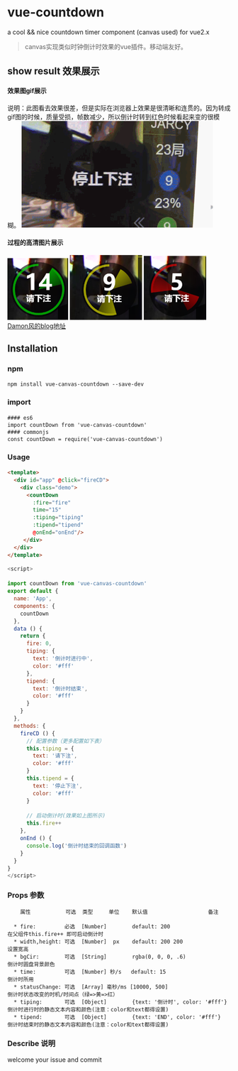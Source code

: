 # vue-countdown
a cool &amp;&amp; nice  countdown timer component (canvas used) for vue2.x

> canvas实现类似时钟倒计时效果的vue插件。移动端友好。

## show result 效果展示

#### 效果图gif展示
  说明：此图看去效果很差，但是实际在浏览器上效果是很清晰和连贯的。因为转成gif图的时候，质量受损，帧数减少，所以倒计时转到红色时候看起来变的很模糊。
![Damon风](https://github.com/Damon0820/vue-countdown/blob/master/static/img/show1.gif "Damon风")
#### 过程的高清图片展示
![Damon风](https://github.com/Damon0820/vue-countdown/blob/master/static/img/countdown-1.png "Damon风") ![Damon风](https://github.com/Damon0820/vue-countdown/blob/master/static/img/countdown-2.png "Damon风") ![Damon风](https://github.com/Damon0820/vue-countdown/blob/master/static/img/countdown-3.png "Damon风")
</br>[Damon风的blog地址](https://www.cnblogs.com/damonFeng/)

## Installation

### npm
```
npm install vue-canvas-countdown --save-dev
````

### import
````
#### es6
import countDown from 'vue-canvas-countdown'
#### commonjs
const countDown = require('vue-canvas-countdown')
````

### Usage

``` html
<template>
  <div id="app" @click="fireCD">
    <div class="demo">
      <countDown 
        :fire="fire"
        time="15"
        :tiping="tiping"
        :tipend="tipend"
        @onEnd="onEnd"/>
     </div>
  </div>
</template>
```
``` javascript
<script>

import countDown from 'vue-canvas-countdown'
export default {
  name: 'App',
  components: {
    countDown
  },
  data () {
    return {
      fire: 0,
      tiping: {
        text: '倒计时进行中',
        color: '#fff'
      },
      tipend: {
        text: '倒计时结束',
        color: '#fff'
      }
    }
  },
  methods: {
    fireCD () {
      // 配置参数（更多配置如下表）
      this.tiping = {
        text: '请下注',
        color: '#fff'
      }
      this.tipend = {
        text: '停止下注',
        color: '#fff'
      }

      // 启动倒计时(效果如上图所示)      
      this.fire++ 
    },
    onEnd () {
      console.log('倒计时结束的回调函数')
    }
  }
}
</script>
```

### Props 参数
        属性           可选  类型     单位    默认值                   备注

      * fire:         必选  [Number]        default: 200                      在父组件this.fire++ 即可启动倒计时
      * width,height: 可选  [Number]  px    default: 200 200                  设置宽高
      * bgCir:        可选  [String]        rgba(0, 0, 0, .6)                 倒计时圆盘背景颜色
      * time:         可选  [Number] 秒/s   default: 15                       倒计时所用
      * statusChange: 可选  [Array] 毫秒/ms [10000, 500]                       倒计时状态改变的时机/时间点（绿=>黄=>红）
      * tiping:       可选  [Object]        {text: '倒计时', color: '#fff'}    倒计时进行时的静态文本内容和颜色(注意：color和text都得设置)
      * tipend:       可选  [Object]        {text: 'END', color: '#fff'}       倒计时结束时的静态文本内容和颜色(注意：color和text都得设置)

### Describe 说明 
  welcome your issue  and commit
